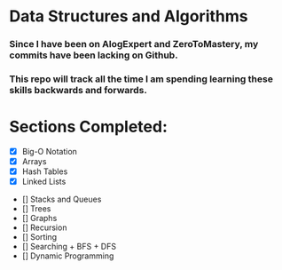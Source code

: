 # Data Structures and Algorithms</br>

### Since I have been on AlogExpert and ZeroToMastery, my commits have been lacking on Github.</br>

### This repo will track all the time I am spending learning these skills backwards and forwards.</br>

# Sections Completed:</br>

- [x] Big-O Notation
- [x] Arrays
- [x] Hash Tables
- [x] Linked Lists
- [] Stacks and Queues
- [] Trees
- [] Graphs
- [] Recursion
- [] Sorting
- [] Searching + BFS + DFS
- [] Dynamic Programming
